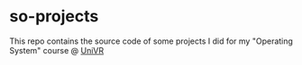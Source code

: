 # so-projects

This repo contains the source code of some projects I did for my "Operating System" course @ [UniVR](univr.it)